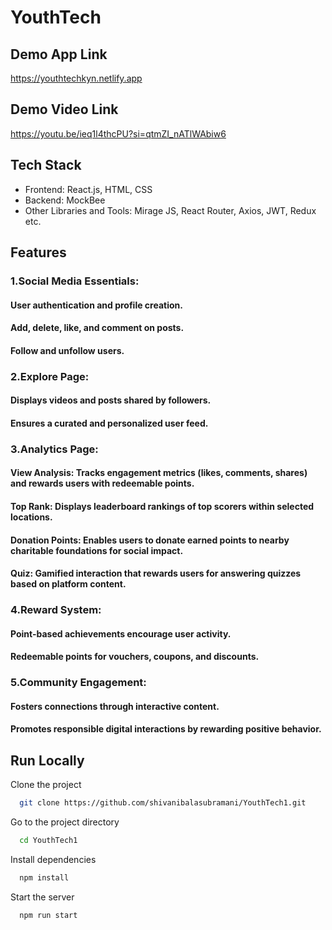 
# YouthTech

## Demo App Link
https://youthtechkyn.netlify.app

## Demo Video Link
https://youtu.be/ieq1l4thcPU?si=qtmZI_nATlWAbiw6


## Tech Stack

- Frontend: React.js, HTML, CSS
- Backend: MockBee
- Other Libraries and Tools: Mirage JS, React Router, Axios, JWT, Redux etc.


## Features

### 1.Social Media Essentials:

#### User authentication and profile creation.

#### Add, delete, like, and comment on posts.

#### Follow and unfollow users.

### 2.Explore Page:

#### Displays videos and posts shared by followers.

#### Ensures a curated and personalized user feed.

### 3.Analytics Page:

#### View Analysis: Tracks engagement metrics (likes, comments, shares) and rewards users with redeemable points.

#### Top Rank: Displays leaderboard rankings of top scorers within selected locations.

#### Donation Points: Enables users to donate earned points to nearby charitable foundations for social impact.

#### Quiz: Gamified interaction that rewards users for answering quizzes based on platform content.

### 4.Reward System:

#### Point-based achievements encourage user activity.

#### Redeemable points for vouchers, coupons, and discounts.

### 5.Community Engagement:

#### Fosters connections through interactive content.

#### Promotes responsible digital interactions by rewarding positive behavior.



## Run Locally

Clone the project

```bash
  git clone https://github.com/shivanibalasubramani/YouthTech1.git
```

Go to the project directory

```bash
  cd YouthTech1
```

Install dependencies

```bash
  npm install
```

Start the server

```bash
  npm run start
```




